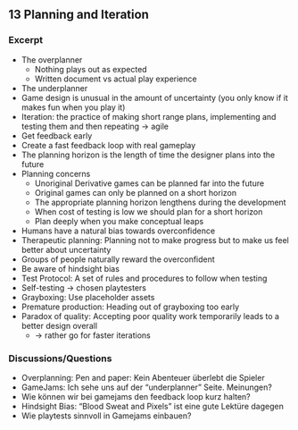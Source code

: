 ## 13 Planning and Iteration
### Excerpt

* The overplanner
    * Nothing plays out as expected
    * Written document vs actual play experience
* The underplanner
* Game design is unusual in the amount of uncertainty (you only know if it makes fun when you play it)
* Iteration: the practice of making short range plans, implementing and testing them and then repeating -> agile
* Get feedback early
* Create a fast feedback loop with real gameplay
* The planning horizon is the length of time the designer plans into the future
* Planning concerns
    * Unoriginal Derivative games can be planned far into the future
    * Original games can only be planned on a short horizon
    * The appropriate planning horizon lengthens during the development
    * When cost of testing is low we should plan for a short horizon
    * Plan deeply when you make conceptual leaps
* Humans have a natural bias towards overconfidence
* Therapeutic planning: Planning not to make progress but to make us feel better about uncertainty
* Groups of people naturally reward the overconfident
* Be aware of hindsight bias
* Test Protocol: A set of rules and procedures to follow when testing
* Self-testing -> chosen playtesters
* Grayboxing: Use placeholder assets
* Premature production: Heading out of grayboxing too early
* Paradox of quality: Accepting poor quality work temporarily leads to a better design overall
    * -> rather go for faster iterations
### Discussions/Questions

* Overplanning: Pen and paper: Kein Abenteuer überlebt die Spieler
* GameJams: Ich sehe uns auf der “underplanner” Seite. Meinungen?
* Wie können wir bei gamejams den feedback loop kurz halten?
* Hindsight Bias: “Blood Sweat and Pixels” ist eine gute Lektüre dagegen
* Wie playtests sinnvoll in Gamejams einbauen?

